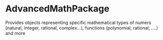 # AdvancedMathPackage
Provides objects representing specific mathematical types of numers (natural, integer, rational, complex...), functions (polynomial, rational, ....) and more
